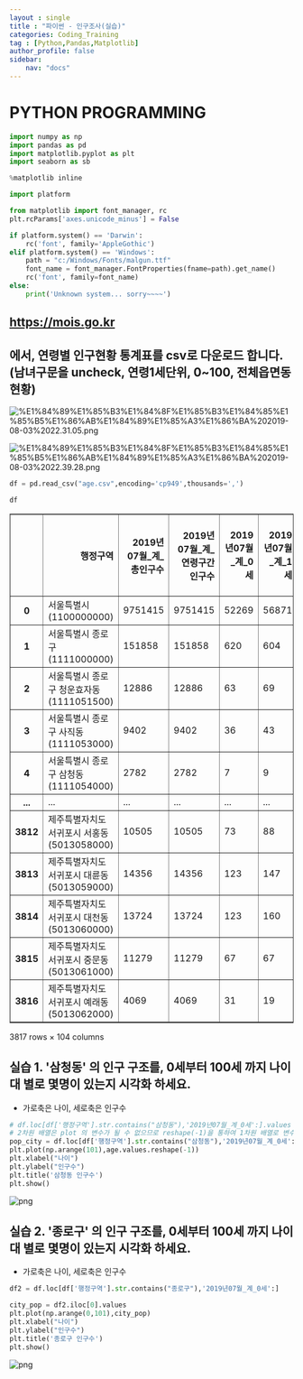 ```yaml
---
layout : single
title : "파이썬 - 인구조사(실습)"
categories: Coding_Training
tag : [Python,Pandas,Matplotlib]
author_profile: false
sidebar:
    nav: "docs"
---
```

# PYTHON PROGRAMMING 



```python
import numpy as np
import pandas as pd
import matplotlib.pyplot as plt
import seaborn as sb

%matplotlib inline

import platform

from matplotlib import font_manager, rc
plt.rcParams['axes.unicode_minus'] = False

if platform.system() == 'Darwin':
    rc('font', family='AppleGothic')
elif platform.system() == 'Windows':
    path = "c:/Windows/Fonts/malgun.ttf"
    font_name = font_manager.FontProperties(fname=path).get_name()
    rc('font', family=font_name)
else:
    print('Unknown system... sorry~~~~')
```

## https://mois.go.kr
## 에서, 연령별 인구현황 통계표를 csv로 다운로드 합니다. (남녀구문을 uncheck, 연령1세단위, 0~100, 전체읍면동현황)

![%E1%84%89%E1%85%B3%E1%84%8F%E1%85%B3%E1%84%85%E1%85%B5%E1%86%AB%E1%84%89%E1%85%A3%E1%86%BA%202019-08-03%2022.31.05.png](attachment:%E1%84%89%E1%85%B3%E1%84%8F%E1%85%B3%E1%84%85%E1%85%B5%E1%86%AB%E1%84%89%E1%85%A3%E1%86%BA%202019-08-03%2022.31.05.png)

![%E1%84%89%E1%85%B3%E1%84%8F%E1%85%B3%E1%84%85%E1%85%B5%E1%86%AB%E1%84%89%E1%85%A3%E1%86%BA%202019-08-03%2022.39.28.png](attachment:%E1%84%89%E1%85%B3%E1%84%8F%E1%85%B3%E1%84%85%E1%85%B5%E1%86%AB%E1%84%89%E1%85%A3%E1%86%BA%202019-08-03%2022.39.28.png)


```python
df = pd.read_csv("age.csv",encoding='cp949',thousands=',')
```


```python
df
```




<div>
<style scoped>
    .dataframe tbody tr th:only-of-type {
        vertical-align: middle;
    }

    .dataframe tbody tr th {
        vertical-align: top;
    }

    .dataframe thead th {
        text-align: right;
    }
</style>
<table border="1" class="dataframe">
  <thead>
    <tr style="text-align: right;">
      <th></th>
      <th>행정구역</th>
      <th>2019년07월_계_총인구수</th>
      <th>2019년07월_계_연령구간인구수</th>
      <th>2019년07월_계_0세</th>
      <th>2019년07월_계_1세</th>
      <th>2019년07월_계_2세</th>
      <th>2019년07월_계_3세</th>
      <th>2019년07월_계_4세</th>
      <th>2019년07월_계_5세</th>
      <th>2019년07월_계_6세</th>
      <th>...</th>
      <th>2019년07월_계_91세</th>
      <th>2019년07월_계_92세</th>
      <th>2019년07월_계_93세</th>
      <th>2019년07월_계_94세</th>
      <th>2019년07월_계_95세</th>
      <th>2019년07월_계_96세</th>
      <th>2019년07월_계_97세</th>
      <th>2019년07월_계_98세</th>
      <th>2019년07월_계_99세</th>
      <th>2019년07월_계_100세 이상</th>
    </tr>
  </thead>
  <tbody>
    <tr>
      <th>0</th>
      <td>서울특별시  (1100000000)</td>
      <td>9751415</td>
      <td>9751415</td>
      <td>52269</td>
      <td>56871</td>
      <td>61712</td>
      <td>68720</td>
      <td>70746</td>
      <td>69097</td>
      <td>72474</td>
      <td>...</td>
      <td>7430</td>
      <td>5689</td>
      <td>4099</td>
      <td>3061</td>
      <td>2448</td>
      <td>2492</td>
      <td>1727</td>
      <td>1189</td>
      <td>891</td>
      <td>6123</td>
    </tr>
    <tr>
      <th>1</th>
      <td>서울특별시 종로구 (1111000000)</td>
      <td>151858</td>
      <td>151858</td>
      <td>620</td>
      <td>604</td>
      <td>735</td>
      <td>869</td>
      <td>849</td>
      <td>857</td>
      <td>980</td>
      <td>...</td>
      <td>153</td>
      <td>144</td>
      <td>115</td>
      <td>80</td>
      <td>70</td>
      <td>63</td>
      <td>67</td>
      <td>40</td>
      <td>37</td>
      <td>247</td>
    </tr>
    <tr>
      <th>2</th>
      <td>서울특별시 종로구 청운효자동(1111051500)</td>
      <td>12886</td>
      <td>12886</td>
      <td>63</td>
      <td>69</td>
      <td>87</td>
      <td>78</td>
      <td>109</td>
      <td>87</td>
      <td>104</td>
      <td>...</td>
      <td>7</td>
      <td>9</td>
      <td>14</td>
      <td>8</td>
      <td>7</td>
      <td>6</td>
      <td>5</td>
      <td>4</td>
      <td>2</td>
      <td>17</td>
    </tr>
    <tr>
      <th>3</th>
      <td>서울특별시 종로구 사직동(1111053000)</td>
      <td>9402</td>
      <td>9402</td>
      <td>36</td>
      <td>43</td>
      <td>55</td>
      <td>59</td>
      <td>75</td>
      <td>68</td>
      <td>75</td>
      <td>...</td>
      <td>12</td>
      <td>8</td>
      <td>13</td>
      <td>5</td>
      <td>5</td>
      <td>9</td>
      <td>1</td>
      <td>3</td>
      <td>4</td>
      <td>18</td>
    </tr>
    <tr>
      <th>4</th>
      <td>서울특별시 종로구 삼청동(1111054000)</td>
      <td>2782</td>
      <td>2782</td>
      <td>7</td>
      <td>9</td>
      <td>13</td>
      <td>12</td>
      <td>11</td>
      <td>11</td>
      <td>9</td>
      <td>...</td>
      <td>6</td>
      <td>6</td>
      <td>2</td>
      <td>3</td>
      <td>1</td>
      <td>1</td>
      <td>2</td>
      <td>1</td>
      <td>1</td>
      <td>7</td>
    </tr>
    <tr>
      <th>...</th>
      <td>...</td>
      <td>...</td>
      <td>...</td>
      <td>...</td>
      <td>...</td>
      <td>...</td>
      <td>...</td>
      <td>...</td>
      <td>...</td>
      <td>...</td>
      <td>...</td>
      <td>...</td>
      <td>...</td>
      <td>...</td>
      <td>...</td>
      <td>...</td>
      <td>...</td>
      <td>...</td>
      <td>...</td>
      <td>...</td>
      <td>...</td>
    </tr>
    <tr>
      <th>3812</th>
      <td>제주특별자치도 서귀포시 서홍동(5013058000)</td>
      <td>10505</td>
      <td>10505</td>
      <td>73</td>
      <td>88</td>
      <td>102</td>
      <td>117</td>
      <td>135</td>
      <td>119</td>
      <td>158</td>
      <td>...</td>
      <td>11</td>
      <td>1</td>
      <td>5</td>
      <td>0</td>
      <td>1</td>
      <td>3</td>
      <td>2</td>
      <td>1</td>
      <td>0</td>
      <td>2</td>
    </tr>
    <tr>
      <th>3813</th>
      <td>제주특별자치도 서귀포시 대륜동(5013059000)</td>
      <td>14356</td>
      <td>14356</td>
      <td>123</td>
      <td>147</td>
      <td>171</td>
      <td>173</td>
      <td>169</td>
      <td>173</td>
      <td>146</td>
      <td>...</td>
      <td>10</td>
      <td>9</td>
      <td>6</td>
      <td>2</td>
      <td>2</td>
      <td>11</td>
      <td>5</td>
      <td>1</td>
      <td>3</td>
      <td>7</td>
    </tr>
    <tr>
      <th>3814</th>
      <td>제주특별자치도 서귀포시 대천동(5013060000)</td>
      <td>13724</td>
      <td>13724</td>
      <td>123</td>
      <td>160</td>
      <td>192</td>
      <td>210</td>
      <td>187</td>
      <td>179</td>
      <td>178</td>
      <td>...</td>
      <td>19</td>
      <td>8</td>
      <td>3</td>
      <td>6</td>
      <td>2</td>
      <td>4</td>
      <td>4</td>
      <td>1</td>
      <td>3</td>
      <td>1</td>
    </tr>
    <tr>
      <th>3815</th>
      <td>제주특별자치도 서귀포시 중문동(5013061000)</td>
      <td>11279</td>
      <td>11279</td>
      <td>67</td>
      <td>67</td>
      <td>73</td>
      <td>92</td>
      <td>108</td>
      <td>92</td>
      <td>121</td>
      <td>...</td>
      <td>11</td>
      <td>9</td>
      <td>5</td>
      <td>2</td>
      <td>3</td>
      <td>6</td>
      <td>1</td>
      <td>2</td>
      <td>1</td>
      <td>6</td>
    </tr>
    <tr>
      <th>3816</th>
      <td>제주특별자치도 서귀포시 예래동(5013062000)</td>
      <td>4069</td>
      <td>4069</td>
      <td>31</td>
      <td>19</td>
      <td>25</td>
      <td>30</td>
      <td>29</td>
      <td>23</td>
      <td>30</td>
      <td>...</td>
      <td>4</td>
      <td>7</td>
      <td>4</td>
      <td>3</td>
      <td>0</td>
      <td>7</td>
      <td>3</td>
      <td>1</td>
      <td>1</td>
      <td>4</td>
    </tr>
  </tbody>
</table>
<p>3817 rows × 104 columns</p>
</div>



## 실습 1. '삼청동' 의 인구 구조를,  0세부터 100세 까지 나이대 별로 몇명이 있는지 시각화 하세요. 
- 가로축은 나이, 세로축은 인구수


```python
# df.loc[df['행정구역'].str.contains("삼청동"),'2019년07월_계_0세':].values 의 메모리를 보면 2차원 배열이다.
# 2차원 배열은 plot 의 변수가 될 수 없으므로 reshape(-1)을 통하여 1차원 배열로 변수를 바꿔준다.
pop_city = df.loc[df['행정구역'].str.contains("삼청동"),'2019년07월_계_0세':].values.reshape(-1)
plt.plot(np.arange(101),age.values.reshape(-1))
plt.xlabel("나이")
plt.ylabel("인구수")
plt.title('삼청동 인구수')
plt.show()
```


    
![png](output_8_0.png)
    


## 실습 2. '종로구' 의 인구 구조를,  0세부터 100세 까지 나이대 별로 몇명이 있는지 시각화 하세요. 
- 가로축은 나이, 세로축은 인구수


```python
df2 = df.loc[df['행정구역'].str.contains("종로구"),'2019년07월_계_0세':]
```


```python
city_pop = df2.iloc[0].values
plt.plot(np.arange(0,101),city_pop)
plt.xlabel("나이")
plt.ylabel("인구수")
plt.title('종로구 인구수')
plt.show()
```


    
![png](output_11_0.png)
    

